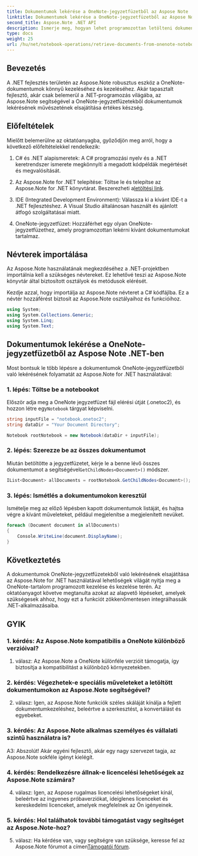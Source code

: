 ```yaml
---
title: Dokumentumok lekérése a OneNote-jegyzetfüzetből az Aspose Note .NET-ben
linktitle: Dokumentumok lekérése a OneNote-jegyzetfüzetből az Aspose Note .NET-ben
second_title: Aspose.Note .NET API
description: Ismerje meg, hogyan lehet programozottan letölteni dokumentumokat OneNote-jegyzetfüzetekből az Aspose.Note for .NET használatával, amely lehetővé teszi a zökkenőmentes integrációt és manipulációt.
type: docs
weight: 25
url: /hu/net/notebook-operations/retrieve-documents-from-onenote-notebook/
---
```

## Bevezetés

A .NET fejlesztés területén az Aspose.Note robusztus eszköz a OneNote-dokumentumok könnyű kezeléséhez és kezeléséhez. Akár tapasztalt fejlesztő, akár csak belemerül a .NET-programozás világába, az Aspose.Note segítségével a OneNote-jegyzetfüzetekből dokumentumok lekérésének művészetének elsajátítása értékes készség.

## Előfeltételek

Mielőtt belemerülne az oktatóanyagba, győződjön meg arról, hogy a következő előfeltételekkel rendelkezik:

1. C# és .NET alapismeretek: A C# programozási nyelv és a .NET keretrendszer ismerete megkönnyíti a megadott kódpéldák megértését és megvalósítását.

2.  Az Aspose.Note for .NET telepítése: Töltse le és telepítse az Aspose.Note for .NET könyvtárat. Beszerezheti a[letöltési link](https://releases.aspose.com/note/net/).

3. IDE (Integrated Development Environment): Válassza ki a kívánt IDE-t a .NET fejlesztéshez. A Visual Studio általánosan használt és ajánlott átfogó szolgáltatásai miatt.

4. OneNote-jegyzetfüzet: Hozzáférhet egy olyan OneNote-jegyzetfüzethez, amely programozottan lekérni kívánt dokumentumokat tartalmaz.

## Névterek importálása

Az Aspose.Note használatának megkezdéséhez a .NET-projektben importálnia kell a szükséges névtereket. Ez lehetővé teszi az Aspose.Note könyvtár által biztosított osztályok és metódusok elérését.

Kezdje azzal, hogy importálja az Aspose.Note névteret a C# kódfájlba. Ez a névtér hozzáférést biztosít az Aspose.Note osztályaihoz és funkcióihoz.

```csharp
using System;
using System.Collections.Generic;
using System.Linq;
using System.Text;
```

## Dokumentumok lekérése a OneNote-jegyzetfüzetből az Aspose Note .NET-ben

Most bontsuk le több lépésre a dokumentumok OneNote-jegyzetfüzetből való lekérésének folyamatát az Aspose.Note for .NET használatával:

### 1. lépés: Töltse be a notebookot

 Először adja meg a OneNote jegyzetfüzet fájl elérési útját (.onetoc2), és hozzon létre egy`Notebook` tárgyat képviselni.

```csharp
string inputFile = "notebook.onetoc2";
string dataDir = "Your Document Directory";

Notebook rootNotebook = new Notebook(dataDir + inputFile);
```

### 2. lépés: Szerezze be az összes dokumentumot

 Miután betöltötte a jegyzetfüzetet, kérje le a benne lévő összes dokumentumot a segítségével`GetChildNodes<Document>()` módszer.

```csharp
IList<Document> allDocuments = rootNotebook.GetChildNodes<Document>();
```

### 3. lépés: Ismétlés a dokumentumokon keresztül

Ismételje meg az előző lépésben kapott dokumentumok listáját, és hajtsa végre a kívánt műveleteket, például megjelenítse a megjelenített nevüket.

```csharp
foreach (Document document in allDocuments) 
{
    Console.WriteLine(document.DisplayName);
}
```

## Következtetés

A dokumentumok OneNote-jegyzetfüzetekből való lekérésének elsajátítása az Aspose.Note for .NET használatával lehetőségek világát nyitja meg a OneNote-tartalom programozott kezelése és kezelése terén. Az oktatóanyagot követve megtanulta azokat az alapvető lépéseket, amelyek szükségesek ahhoz, hogy ezt a funkciót zökkenőmentesen integrálhassák .NET-alkalmazásaiba.

## GYIK

### 1. kérdés: Az Aspose.Note kompatibilis a OneNote különböző verzióival?

1. válasz: Az Aspose.Note a OneNote különféle verzióit támogatja, így biztosítja a kompatibilitást a különböző környezetekben.

### 2. kérdés: Végezhetek-e speciális műveleteket a letöltött dokumentumokon az Aspose.Note segítségével?

2. válasz: Igen, az Aspose.Note funkciók széles skáláját kínálja a fejlett dokumentumkezeléshez, beleértve a szerkesztést, a konvertálást és egyebeket.

### 3. kérdés: Az Aspose.Note alkalmas személyes és vállalati szintű használatra is?

A3: Abszolút! Akár egyéni fejlesztő, akár egy nagy szervezet tagja, az Aspose.Note sokféle igényt kielégít.

### 4. kérdés: Rendelkezésre állnak-e licencelési lehetőségek az Aspose.Note számára?

4. válasz: Igen, az Aspose rugalmas licencelési lehetőségeket kínál, beleértve az ingyenes próbaverziókat, ideiglenes licenceket és kereskedelmi licenceket, amelyek megfelelnek az Ön igényeinek.

### 5. kérdés: Hol találhatok további támogatást vagy segítséget az Aspose.Note-hoz?

 5. válasz: Ha kérdése van, vagy segítségre van szüksége, keresse fel az Aspose.Note fórumot a címen[Támogatói fórum](https://forum.aspose.com/c/note/28).